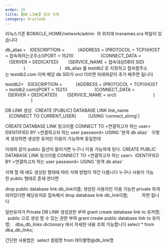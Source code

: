 ```yaml
---
order: 25
title: [DB LINK] 생성 삭제
category: Oracledb
---
```


리눅스기준
$ORACLE_HOME/network/admin  의 위치에 tnsnames.ora 파일이 있습니다

db_alias =
  (DESCRIPTION =
          (ADDRESS = (PROTOCOL = TCP)(HOST = 접속하려는곳주소)(PORT = 1521))
                     (CONNECT_DATA =
               (SERVER = DEDICATED)
       (SERVICE_NAME = 접속대상DB의 SID)
                             )  
                         )
 
db_alias 를 testdb2 로 지정하고 접속할주소는 testdb2.com 이며 해당 db SID가 orcl 이라면
아래와같이 추가 해주면 됩니다

testdb2=
  (DESCRIPTION =
          (ADDRESS = (PROTOCOL = TCP)(HOST = testdb2.com)(PORT = 1521))
                     (CONNECT_DATA =
               (SERVER = DEDICATED)
       (SERVICE_NAME = orcl)
                             )  
                         )


DB LINK 생성
  CREATE [PUBLIC] DATABASE LINK link_name
         [CONNECT TO CURRENT_USER]
         [USING 'connect_string']
      

CREATE DATABASE LINK 링크이름
CONNECT TO <연결하고자 하는 user> 
IDENTIFIED BY <연결하고자 하는 user password>
USING '원격 db alias'
 
이렇게 생성하면 생성한 유저만 이용이 가능하며 동일한데

아래와 같이 public 옵션이 들어가면 누구나 이용 가능하게 된다.
CREATE PUBLIC DATABASE LINK 링크이름
CONNECT TO <연결하고자 하는 user> 
IDENTIFIED BY <연결하고자 하는 user password>
USING '원격 db alias'


삭제 할 때 에도 생성된 형태에 따라 삭제 방법이 약간 다릅니다
누구나 사용이 가능한 public 형태로 존재 한다면

drop public database link db_link이름;
생성된 사용자만 이용 가능한 private 하게 되어있다면 해당유저로 접속해서
drop database link db_link이름;           하면 됩니다

일반유저가 Private DB LINK 생성권한 부여
grant create database link to 유저명;
 
public 으로 생성 할 수 있는 권한 부여
grant create public database link to 유저명;
  
dba_db_links dictionary 에서 자세한 내용 조회 가능합니다
select * from dba_db_links;

간단한 사용법은 
select 컬럼명 from 테이블명@db_link명
